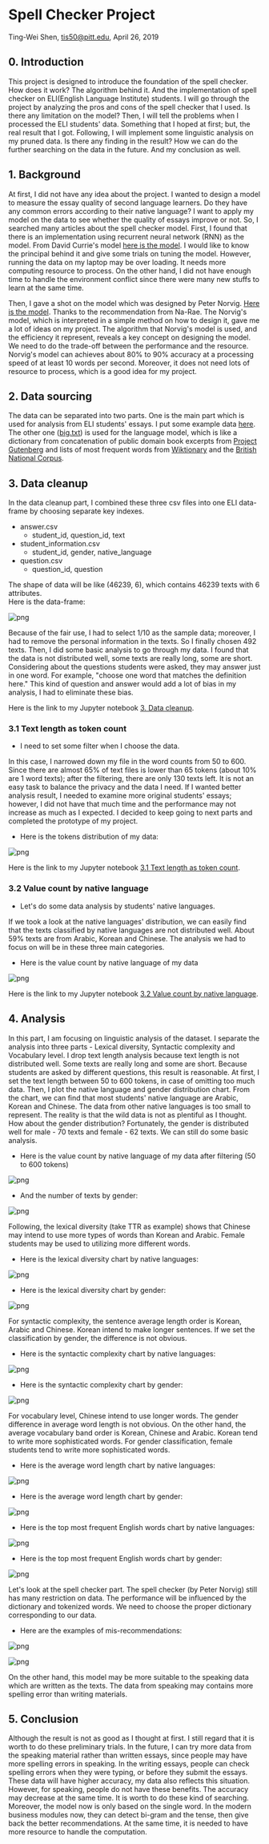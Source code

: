 # Spell Checker Project

Ting-Wei Shen, tis50@pitt.edu, April 26, 2019  

## 0. Introduction

This project is designed to introduce the foundation of the spell checker. How does it work? The algorithm behind it. And the implementation of spell checker on ELI(English Language Institute) students. I will go through the project by analyzing the pros and cons of the spell checker that I used. Is there any limitation on the model? Then, I will tell the problems when I processed the ELI students' data. Something that I hoped at first; but, the real result that I got. Following, I will implement some linguistic analysis on my pruned data. Is there any finding in the result? How we can do the further searching on the data in the future. And my conclusion as well.  

## 1. Background

At first, I did not have any idea about the project. I wanted to design a model to measure the essay quality of second language learners. Do they have any common errors according to their native language? I want to apply my model on the data to see whether the quality of essays improve or not. So, I searched many articles about the spell checker model. First, I found that there is an implementation using recurrent neural network (RNN) as the model. From David Currie's model [here is the model](https://github.com/Currie32/Spell-Checker). I would like to know the principal behind it and give some trials on  tuning the model. However, running the data on my laptop may be over loading. It needs more computing resource to process. On the other hand, I did not have enough time to handle the environment conflict since there were many new stuffs to learn at the same time.

Then, I gave a shot on the model which was designed by Peter Norvig. [Here is the model](http://norvig.com/spell-correct.html). Thanks to the recommendation from Na-Rae. The Norvig's model, which is interpreted in a simple method on how to design it, gave me a lot of ideas on my project. The algorithm that Norvig's model is used, and the efficiency it represent, reveals a key concept on designing the model. We need to do the trade-off between the performance and the resource. Norvig's model can achieves about 80% to 90% accuracy at a processing speed of at least 10 words per second. Moreover, it does not need lots of resource to process, which is a good idea for my project.

## 2. Data sourcing

The data can be separated into two parts. One is the main part which is used for analysis from ELI students' essays. I put some example data [here](data_sample/df_eli_short.csv). The other one ([big.txt](big.txt)) is used for the language model, which is like a dictionary from concatenation of public domain book excerpts from [Project Gutenberg](http://www.gutenberg.org/wiki/Main_Page) and lists of most frequent words from [Wiktionary](https://en.wiktionary.org/wiki/Wiktionary:Frequency_lists) and the [British National Corpus](http://www.kilgarriff.co.uk/bnc-readme.html).  

## 3. Data cleanup

In the data cleanup part, I combined these three csv files into one ELI data-frame by choosing separate key indexes.

* answer.csv  
  * student_id, question_id, text
* student_information.csv
  * student_id, gender, native_language
* question.csv
  * question_id, question

The shape of data will be like (46239, 6), which contains 46239 texts with 6 attributes.  
Here is the data-frame:  

![png](image_files/part3_plot1.png)


Because of the fair use, I had to select 1/10 as the sample data; moreover, I had to remove the personal information in the texts. So I finally chosen 492 texts. Then, I did some basic analysis to go through my data. I found that the data is not distributed well, some texts are really long, some are short. Considering about the questions students were asked, they may answer just in one word. For example, "choose one word that matches the definition here." This kind of question and answer would add a lot of bias in my analysis, I had to eliminate these bias.

Here is the link to my Jupyter notebook [3. Data cleanup](https://nbviewer.jupyter.org/github/Data-Science-for-Linguists-2019/Spell-Checker/blob/master/ELI_data_frame_part1.ipynb#Loading-chosen-data).


### 3.1 Text length as token count  

- I need to set some filter when I choose the data.

In this case, I narrowed down my file in the word counts from 50 to 600. Since there are almost 65% of text files is lower than 65 tokens (about 10% are 1 word texts); after the filtering, there are only 130 texts left. It is not an easy task to balance the privacy and the data I need. If I wanted better analysis result, I needed to examine more original students' essays; however, I did not have that much time and the performance may not increase as much as I expected. I decided to keep going to next parts and completed the prototype of my project.  

- Here is the tokens distribution of my data:

![png](image_files/part1_plot1_2.png)

Here is the link to my Jupyter notebook [3.1 Text length as token count](https://nbviewer.jupyter.org/github/Data-Science-for-Linguists-2019/Spell-Checker/blob/master/ELI_data_frame_part1.ipynb#1.-Text-length-as-token-count).

### 3.2 Value count by native language

- Let's do some data analysis by students' native languages.

If we took a look at the native languages' distribution, we can easily find that the texts classified by native languages are not distributed well. About 59% texts are from Arabic, Korean and Chinese. The analysis we had to focus on will be in these three main categories.

- Here is the value count by native language of my data

![png](image_files/part1_plot2_2.png)

Here is the link to my Jupyter notebook [3.2 Value count by native language](https://nbviewer.jupyter.org/github/Data-Science-for-Linguists-2019/Spell-Checker/blob/master/ELI_data_frame_part1.ipynb#2.-Value-count-by-native-language).

## 4. Analysis
In this part, I am focusing on linguistic analysis of the dataset. I separate the analysis into three parts - Lexical diversity, Syntactic complexity and Vocabulary level. I drop text length analysis because text length is not distributed well. Some texts are really long and some are short. Because students are asked by different questions, this result is reasonable. At first, I set the text length between 50 to 600 tokens, in case of omitting too much data. Then, I plot the native language and gender distribution chart. From the chart, we can find that most students' native language are Arabic, Korean and Chinese. The data from other native languages is too small to represent. The reality is that the wild data is not as plentiful as I thought. How about the gender distribution? Fortunately, the gender is distributed well for male - 70 texts and female - 62 texts. We can still do some basic analysis.

- Here is the value count by native language of my data after filtering (50 to 600 tokens)

![png](image_files/part2_plot1.png)

- And the number of texts by gender:

![png](image_files/part2_plot2.png)

Following, the lexical diversity (take TTR as example) shows that Chinese may intend to use more types of words than Korean and Arabic. Female students may be used to utilizing more different words.

- Here is the lexical diversity chart by native languages:

![png](image_files/part2_plot3.png)

- Here is the lexical diversity chart by gender:

![png](image_files/part2_plot4.png)

For syntactic complexity, the sentence average length order is Korean, Arabic and Chinese. Korean intend to make longer sentences. If we set the classification by gender, the difference is not obvious.

- Here is the syntactic complexity chart by native languages:

![png](image_files/part2_plot5.png)

- Here is the syntactic complexity chart by gender:

![png](image_files/part2_plot6.png)

For vocabulary level, Chinese intend to use longer words. The gender difference in average word length is not obvious. On the other hand, the average vocabulary band order is Korean, Chinese and Arabic. Korean tend to write more sophisticated words. For gender classification, female students tend to write more sophisticated words.

- Here is the average word length chart by native languages:

![png](image_files/part2_plot7.png)

- Here is the average word length chart by gender:

![png](image_files/part2_plot8.png)

- Here is the top most frequent English words chart by native languages:

![png](image_files/part2_plot9.png)

- Here is the top most frequent English words chart by gender:

![png](image_files/part2_plot10.png)

Let's look at the spell checker part. The spell checker (by Peter Norvig) still has many restriction on data. The performance will be influenced by the dictionary and tokenized words. We need to choose the proper dictionary corresponding to our data.

- Here are the examples of mis-recommendations:

![png](image_files/part2_plot11.png)

![png](image_files/part2_plot12.png)

On the other hand, this model may be more suitable to the speaking data which are written as the texts. The data from speaking may contains more spelling error than writing materials.  

## 5. Conclusion
Although the result is not as good as I thought at first. I still regard that it is worth to do these preliminary trials. In the future, I can try more data from the speaking material rather than written essays, since people may have more spelling errors in speaking. In the writing essays, people can check spelling errors when they were typing, or before they submit the essays. These data will have higher accuracy, my data also reflects this situation. However, for speaking, people do not have these benefits. The accuracy may decrease at the same time. It is worth to do these kind of searching. Moreover, the model now is only based on the single word. In the modern business modules now, they can detect bi-gram and the tense, then give back the better recommendations. At the same time, it is needed to have more resource to handle the computation.  
